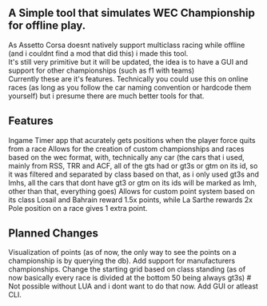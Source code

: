 ## A Simple tool that simulates WEC Championship for offline play.

As Assetto Corsa doesnt natively support multiclass racing while offline (and i couldnt find a mod that did this) i made this tool.<br>
It's still very primitive but it will be updated, the idea is to have a GUI and support for other championships (such as f1 with teams)<br>
Currently these are it's features.
Technically you could use this on online races (as long as you follow the car naming convention or hardcode them yourself) but i presume there are much better tools for that.

## Features

Ingame Timer app that acurately gets positions when the player force quits from a race
Allows for the creation of custom championships and races based on the wec format, with, technically any car (the cars that i used, mainly from RSS, TRR and ACF, all of the gts had or gt3s or gtm on its id, so it was filtered and separated by class based on that, as i only used gt3s and lmhs, all the cars that dont have gt3 or gtm on its ids will be marked as lmh, other than that, everything goes)
Allows for custom point system based on its class
Losail and Bahrain reward 1.5x points, while La Sarthe rewards 2x
Pole position on a race gives 1 extra point.

## Planned Changes

Visualization of points (as of now, the only way to see the points on a championship is by querying the db).
Add support for manufacturers championships.
Change the starting grid based on class standing (as of now basically every race is divided at the bottom 50 being always gt3s) # Not possible without LUA and i dont want to do that now.
Add GUI or atleast CLI.